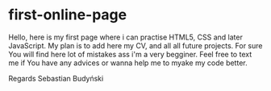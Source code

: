 # first-online-page
Hello,
here is my first page where i can practise HTML5, CSS and later JavaScript.
My plan is to add here my CV, and all all future projects. For sure You will find here lot of mistakes ass i'm a very begginer. 
Feel free to text me if You have any advices or wanna help me to myake my code better. 

Regards 
Sebastian Budyński
